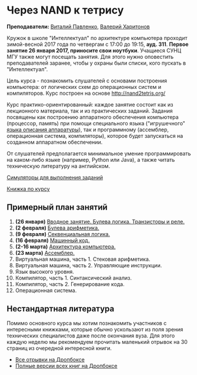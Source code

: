 # Через NAND к тетрису

**Преподаватели:** [Виталий Павленко](https://vk.com/vitalypavlenko), [Валерий Харитонов](https://vk.com/kharvd)

Кружок в школе "Интеллектуал" по архитектуре компьютера проходит зимой-весной 2017 года по четвергам с 17:00 до 19:15, **ауд. 311**. **Первое занятие 26 января 2017, приносите свои ноутбуки**. Учащиеся СУНЦ МГУ также могут посещать занятия. Для этого нужно оповестить преподавателей заранее, чтобы у охраны были списки, кого пускать в "Интеллектуал".

Цель курса - познакомить слушателей с основами построения компьютера: от логических схем до операционных систем и компиляторов. Курс построен на основе http://nand2tetris.org/

Курс практико-ориентированный: каждое занятие состоит как из лекционного материала, так и из практических заданий. Задания посвящены как построению аппаратного обеспечения компьютера (процессор, память) при помощи специального языка ("игрушечного" [языка описания аппаратуры](https://ru.wikipedia.org/wiki/%D0%AF%D0%B7%D1%8B%D0%BA_%D0%BE%D0%BF%D0%B8%D1%81%D0%B0%D0%BD%D0%B8%D1%8F_%D0%B0%D0%BF%D0%BF%D0%B0%D1%80%D0%B0%D1%82%D1%83%D1%80%D1%8B)), так и программному (ассемблер, операционная система, компиляторы), которое будет запускаться на созданном аппаратном обеспечении.

От слушателей предполагается минимальное умение программировать на каком-либо языке (например, Python или Java), а также читать техническую литературу на английском.

[Симуляторы для выполнения заданий](http://www.nand2tetris.org/software.php)

[Книжка по курсу](https://bit.ly/nandbook)

## Примерный план занятий
1. **(26 января)** [Вводное занятие. Булева логика. Транзисторы и реле.](lectures/01_boolean_logic.md)
2. **(2 февраля)** [Булева арифметика.](lectures/02_boolean_arithmetic.md)
3. **(9 февраля)** [Секвенциальная логика.](lectures/03_sequential_logic.md)
4. **(16 февраля)** [Машинный код.](lectures/04_machine_language.md)
5. **(2-16 марта)** [Архитектура компьютера.](lectures/05_computer_architecture.md)
6. **(23 марта)** [Ассемблер.](lectures/06_assembler.md)
7. Виртуальная машина, часть 1. Стековая арифметика.
8. Виртуальная машина, часть 2. Управляющие инструкции.
9. Язык высокого уровня.
10. Компилятор, часть 1. Синтаксический анализ.
11. Компилятор, часть 2. Генерирование кода.
12. Операционная система.

## Нестандартная литература

Помимо основного курса мы хотим познакомить участников с интересными книжками, которые обычно ускользают из поля зрения технических специалистов даже после окончания вуза. Для этого каждую неделю мы рекомендуем прочитать маленький отрывок на 30 страниц из очередной интересной книги.

- [Все отрывки на Дропбоксе](https://www.dropbox.com/sh/xlmgorqu5ia329v/AABvv2fa1ChZowI-2v_4l6wda?dl=0)
- [Полные версии всех книг на Дропбоксе](https://www.dropbox.com/sh/zmq1aanr4f6lk3k/AACs2-E9ta_FzAIgDVgYuV2fa?dl=0)
